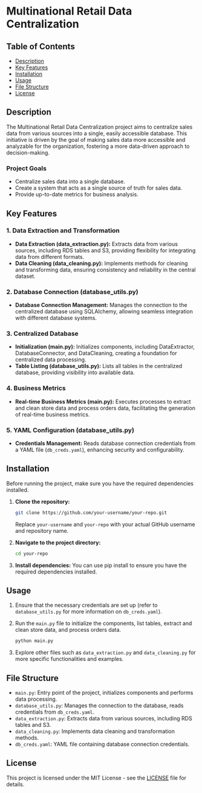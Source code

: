 # Multinational Retail Data Centralization

## Table of Contents
- [Description](#description)
- [Key Features](#key-features)
- [Installation](#installation)
- [Usage](#usage)
- [File Structure](#file-structure)
- [License](#license)

## Description
The Multinational Retail Data Centralization project aims to centralize sales data from various sources into a single, easily accessible database. This initiative is driven by the goal of making sales data more accessible and analyzable for the organization, fostering a more data-driven approach to decision-making.

### Project Goals
- Centralize sales data into a single database.
- Create a system that acts as a single source of truth for sales data.
- Provide up-to-date metrics for business analysis.

## Key Features

### 1. Data Extraction and Transformation
- **Data Extraction (data_extraction.py):** Extracts data from various sources, including RDS tables and S3, providing flexibility for integrating data from different formats.
- **Data Cleaning (data_cleaning.py):** Implements methods for cleaning and transforming data, ensuring consistency and reliability in the central dataset.
  
### 2. Database Connection (database_utils.py)
- **Database Connection Management:** Manages the connection to the centralized database using SQLAlchemy, allowing seamless integration with different database systems.

### 3. Centralized Database
- **Initialization (main.py):** Initializes components, including DataExtractor, DatabaseConnector, and DataCleaning, creating a foundation for centralized data processing.
- **Table Listing (database_utils.py):** Lists all tables in the centralized database, providing visibility into available data.

### 4. Business Metrics
- **Real-time Business Metrics (main.py):** Executes processes to extract and clean store data and process orders data, facilitating the generation of real-time business metrics.

### 5. YAML Configuration (database_utils.py)
- **Credentials Management:** Reads database connection credentials from a YAML file (`db_creds.yaml`), enhancing security and configurability.

## Installation
Before running the project, make sure you have the required dependencies installed.

1. **Clone the repository:**
    ```bash
    git clone https://github.com/your-username/your-repo.git
    ```

   Replace `your-username` and `your-repo` with your actual GitHub username and repository name.

2. **Navigate to the project directory:**
    ```bash
    cd your-repo
    ```

3. **Install dependencies:**
    You can use pip install to ensure you have the required dependencies installed. 

## Usage
1. Ensure that the necessary credentials are set up (refer to `database_utils.py` for more information on `db_creds.yaml`).
2. Run the `main.py` file to initialize the components, list tables, extract and clean store data, and process orders data.

    ```bash
    python main.py
    ```

3. Explore other files such as `data_extraction.py` and `data_cleaning.py` for more specific functionalities and examples.

## File Structure
- `main.py`: Entry point of the project, initializes components and performs data processing.
- `database_utils.py`: Manages the connection to the database, reads credentials from `db_creds.yaml`.
- `data_extraction.py`: Extracts data from various sources, including RDS tables and S3.
- `data_cleaning.py`: Implements data cleaning and transformation methods.
- `db_creds.yaml`: YAML file containing database connection credentials.


## License
This project is licensed under the MIT License - see the [LICENSE](LICENSE) file for details.

